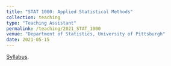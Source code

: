 ```yaml
---
title: "STAT 1000: Applied Statistical Methods"
collection: teaching
type: "Teaching Assistant"
permalink: /teaching/2021_STAT_1000
venue: "Department of Statistics, University of Pittsburgh"
date: 2021-05-15
---
```


[Syllabus](http://www.ziwangstat.com/files/STAT_1000.pdf).
